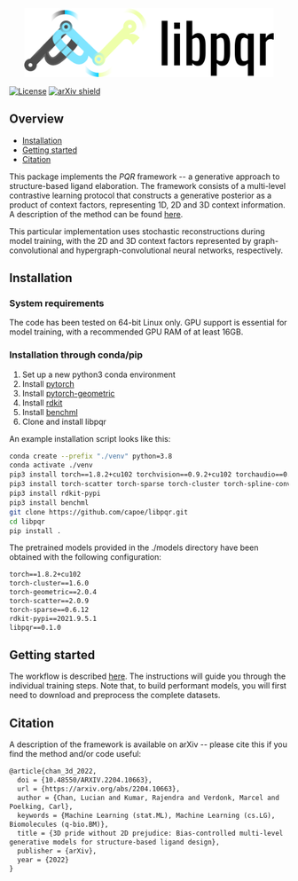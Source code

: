 <div align="center">
    <img src="docs/pqr.png" width="450px">
</div>

[![License](https://img.shields.io/badge/License-Apache_2.0-yellowgreen.svg)](https://opensource.org/licenses/Apache-2.0)
[![arXiv shield](https://img.shields.io/badge/arXiv-1709.01233-red.svg?style=flat)](https://arxiv.org/abs/2204.10663)

## Overview

- [Installation](#installation)
- [Getting started](#getting-started)
- [Citation](#citation)

This package implements the *PQR* framework -- a generative approach to structure-based ligand elaboration. The framework consists of a multi-level contrastive learning protocol that constructs a generative posterior as a product of context factors, representing 1D, 2D and 3D context information. A description of the method can be found [here](https://arxiv.org/abs/2204.10663).

This particular implementation uses stochastic reconstructions during model training, with the 2D and 3D context factors represented by graph-convolutional and hypergraph-convolutional neural networks, respectively.

## Installation

### System requirements

The code has been tested on 64-bit Linux only. GPU support is essential for model training, with a recommended GPU RAM of at least 16GB. 

### Installation through conda/pip

1. Set up a new python3 conda environment
2. Install [pytorch](https://pytorch.org)
3. Install [pytorch-geometric](https://pytorch-geometric.readthedocs.io/en/latest/notes/installation.html)
4. Install [rdkit](https://pypi.org/project/rdkit-pypi)
5. Install [benchml](https://pypi.org/project/benchml)
6. Clone and install libpqr

An example installation script looks like this:
```bash
conda create --prefix "./venv" python=3.8
conda activate ./venv
pip3 install torch==1.8.2+cu102 torchvision==0.9.2+cu102 torchaudio==0.8.2 -f https://download.pytorch.org/whl/lts/1.8/torch_lts.html
pip3 install torch-scatter torch-sparse torch-cluster torch-spline-conv torch-geometric -f https://data.pyg.org/whl/torch-1.8.1+cu102.html
pip3 install rdkit-pypi
pip3 install benchml
git clone https://github.com/capoe/libpqr.git
cd libpqr
pip install .
```

The pretrained models provided in the ./models directory have been obtained with the following configuration:
```
torch==1.8.2+cu102
torch-cluster==1.6.0
torch-geometric==2.0.4
torch-scatter==2.0.9
torch-sparse==0.6.12
rdkit-pypi==2021.9.5.1
libpqr==0.1.0
```

## Getting started

The workflow is described [here](./workflow). The instructions will guide you through the individual training steps. Note that, to build performant models, you will first need to download and preprocess the complete datasets.


## Citation
A description of the framework is available on arXiv -- please cite this if you find the method and/or code useful:
```
@article{chan_3d_2022,
  doi = {10.48550/ARXIV.2204.10663},
  url = {https://arxiv.org/abs/2204.10663},
  author = {Chan, Lucian and Kumar, Rajendra and Verdonk, Marcel and Poelking, Carl},
  keywords = {Machine Learning (stat.ML), Machine Learning (cs.LG), Biomolecules (q-bio.BM)},
  title = {3D pride without 2D prejudice: Bias-controlled multi-level generative models for structure-based ligand design},
  publisher = {arXiv},
  year = {2022}
}
```
